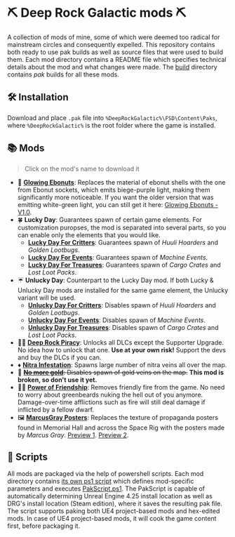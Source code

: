 # ⛏ Deep Rock Galactic mods ⛏

A collection of mods of mine, some of which were deemed too radical for mainstream circles and consequently expelled. This repository contains both ready to use pak builds as well as source files that were used to build them. Each mod directory contains a README file which specifies technical details about the mod and what changes were made. The [build](./build) directory contains *pak* builds for all these mods. 

## 🛠 Installation

Download and place `.pak` file into `%DeepRockGalactic%\FSD\Content\Paks`, where `%DeepRockGalactic%` is the root folder where the game is installed. 

## 📚 Mods
> Click on the mod's name to download it
- 🥜 **[Glowing Ebonuts]**: Replaces the material of ebonut shells with the one from Ebonut sockets, which emits biege-purple light, making them significantly more noticeable. If you want the older version that was emitting white-green light, you can still get it here: [Glowing Ebonuts - V1.0].
- 🍀 **Lucky Day**: Guarantees spawn of certain game elements. For customization puropses, the mod is separated into several parts, so you can enable only the elements that you would like.
  - **[Lucky Day For Critters]**: Guarantees spawn of *Huuli Hoarders* and *Golden Lootbugs*.
  - **[Lucky Day For Events]**: Guarantees spawn of *Machine Events*.
  - **[Lucky Day For Treasures]**: Guarantees spawn of *Cargo Crates* and *Lost Loot Packs*.
- ☔ **Unlucky Day**: Counterpart to the Lucky Day mod. If both Lucky & Unlucky Day mods are installed for the same game element, the Unlucky variant will be used.
  - **[Unlucky Day For Critters]**: Disables spawn of *Huuli Hoarders* and *Golden Lootbugs*.
  - **[Unlucky Day For Events]**: Disables spawn of *Machine Events*.
  - **[Unlucky Day For Treasures]**: Disables spawn of *Cargo Crates* and *Lost Loot Packs*.
- 🏴‍☠️ **[Deep Rock Piracy]**: Unlocks all DLCs except the Supporter Upgrade. No idea how to unlock that one. **Use at your own risk!** Support the devs and buy the DLCs if you can.
- ♦️ **[Nitra Infestation]**: Spawns large number of nitra veins all over the map.
- 🚫 ~~**[No more gold]**: Disables spawn of gold veins on the map.~~ **This mod is broken, so don't use it yet.**
- 🤝🏼 **[Power of Friendship]**: Removes friendly fire from the game. No need to worry about greenbeards nuking the hell out of you anymore. Damage-over-time afflictions such as fire will still deal damage if inflicted by a fellow dwarf. 
- 🖼 **[MarcusGray Posters]**: Replaces the texture of propaganda posters found in Memorial Hall and across the Space Rig with the posters made by *Marcus Gray*. [Preview 1](https://cdn.discordapp.com/attachments/712637678881079369/843439867048624148/20210516134613_1.jpg). [Preview 2](https://cdn.discordapp.com/attachments/712637678881079369/846713570515484702/20210525143408_1.jpg).

## 📜 Scripts
All mods are packaged via the help of powershell scripts. Each mod directory contains [its own ps1 script](./GlowingEbonuts/GlowingEbonuts.ps1) which defines mod-specific parameters and executes [PakScript.ps1](./PakScript.ps1).
The PakScript is capable of automatically determining Unreal Engine 4.25 install location as well as DRG's install location (Steam edition), where it saves the resulting pak file.
The script supports paking both UE4 project-based mods and hex-edited mods. In case of UE4 project-based mods, it will cook the game content first, before packaging it.

[Show Events]: https://github.com/ArcticEcho/DRG-Mods/tree/c91790e4bf2d70006ef3d911ab97fac67fd5f232/Quality%20of%20Life/HUD#show-events---v111

[Glowing Ebonuts]: https://github.com/humping-koala/drg-mods/raw/master/build/Glowing%20Ebonuts%20-%20V1.1%20_P.pak
[Glowing Ebonuts - V1.0]: https://github.com/humping-koala/drg-mods/raw/master/build/Glowing%20Ebonuts%20-%20V1.0%20_P.pak
[Lucky Day For Critters]: https://github.com/humping-koala/drg-mods/raw/master/build/Lucky%20Day%20For%20Critters%20-%20V1.0%20_P.pak
[Lucky Day For Events]: https://github.com/humping-koala/drg-mods/raw/master/build/Lucky%20Day%20For%20Events%20-%20V1.0%20_P.pak
[Lucky Day For Treasures]: https://github.com/humping-koala/drg-mods/raw/master/build/Lucky%20Day%20For%20Treasures%20-%20V1.0%20_P.pak
[Unlucky Day For Critters]: https://github.com/humping-koala/drg-mods/raw/master/build/Unlucky%20Day%20For%20Critters%20-%20V1.0%20_P.pak
[Unlucky Day For Events]: https://github.com/humping-koala/drg-mods/raw/master/build/Unlucky%20Day%20For%20Events%20-%20V1.0%20_P.pak
[Unlucky Day For Treasures]: https://github.com/humping-koala/drg-mods/raw/master/build/Unlucky%20Day%20For%20Treasures%20-%20V1.0%20_P.pak
[Deep Rock Piracy]: https://github.com/humping-koala/drg-mods/raw/master/build/Deep%20Rock%20Piracy%20-%20V1.0%20_P.pak
[Nitra Infestation]: https://github.com/humping-koala/drg-mods/raw/master/build/Nitra%20Infestation%20-%20V1.0%20_P.pak
[No more gold]: https://github.com/humping-koala/drg-mods/raw/master/build/No%20more%20gold%20-%20V1.0%20_P.pak
[Power of Friendship]: https://github.com/humping-koala/drg-mods/raw/master/build/Power%20of%20Friendship%20-%20V1.0%20_P.pak
[MarcusGray Posters]: https://github.com/humping-koala/drg-mods/raw/master/build/MarcusGray%20Posters%20-%20V1.1%20_P.pak